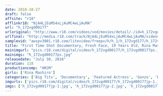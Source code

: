 ```yaml
---
date: 2018-10-27
draft: false
affsite: "r18"
afflinkr18: "NjA4LjEuMS4xLjAuMC4wLjAuMA"
url: "h_172vgd00177"
urloriginal: "http://www.r18.com/videos/vod/movies/detail/-/id=h_172vgd00177"
urlfinal: "http://media.r18.com/track/NjA4LjEuMS4xLjAuMC4wLjAuMA/videos/vod/movies/detail/-/id=h_172vgd00177"
samplevid: "awspv3001.r18.com/litevideo/freepv/h/h_1/h_172vgd177/h_172vgd177_dmb_s.mp4"
title: "First Time Shot Documentary, Fresh Face, 19 Years Old, Rina Mashiro"
mainimgurl: "pics.r18.com/digital/video/h_172vgd00177/h_172vgd00177ps.jpg"
mainimgs: "h_172vgd00177ps.jpg"
releasedate: "July 30, 2016"
duration: 118
productioncomp: "HMJM"
girls: ['Rina Mashiro']
categories: ['Big Tits', 'Documentary', 'Featured Actress', 'Gonzo', 'Debut', 'Hi-Def']
imgurls: ['pics.r18.com/digital/video/h_172vgd00177/h_172vgd00177jp-1.jpg', 'pics.r18.com/digital/video/h_172vgd00177/h_172vgd00177jp-2.jpg', 'pics.r18.com/digital/video/h_172vgd00177/h_172vgd00177jp-3.jpg', 'pics.r18.com/digital/video/h_172vgd00177/h_172vgd00177jp-4.jpg', 'pics.r18.com/digital/video/h_172vgd00177/h_172vgd00177jp-5.jpg', 'pics.r18.com/digital/video/h_172vgd00177/h_172vgd00177jp-6.jpg', 'pics.r18.com/digital/video/h_172vgd00177/h_172vgd00177jp-7.jpg', 'pics.r18.com/digital/video/h_172vgd00177/h_172vgd00177jp-8.jpg', 'pics.r18.com/digital/video/h_172vgd00177/h_172vgd00177jp-9.jpg', 'pics.r18.com/digital/video/h_172vgd00177/h_172vgd00177jp-10.jpg', 'pics.r18.com/digital/video/h_172vgd00177/h_172vgd00177jp-11.jpg', 'pics.r18.com/digital/video/h_172vgd00177/h_172vgd00177jp-12.jpg', 'pics.r18.com/digital/video/h_172vgd00177/h_172vgd00177jp-13.jpg', 'pics.r18.com/digital/video/h_172vgd00177/h_172vgd00177jp-14.jpg', 'pics.r18.com/digital/video/h_172vgd00177/h_172vgd00177jp-15.jpg', 'pics.r18.com/digital/video/h_172vgd00177/h_172vgd00177jp-16.jpg', 'pics.r18.com/digital/video/h_172vgd00177/h_172vgd00177jp-17.jpg', 'pics.r18.com/digital/video/h_172vgd00177/h_172vgd00177jp-18.jpg', 'pics.r18.com/digital/video/h_172vgd00177/h_172vgd00177jp-19.jpg', 'pics.r18.com/digital/video/h_172vgd00177/h_172vgd00177jp-20.jpg']
imgs: ['h_172vgd00177jp-1.jpg', 'h_172vgd00177jp-2.jpg', 'h_172vgd00177jp-3.jpg', 'h_172vgd00177jp-4.jpg', 'h_172vgd00177jp-5.jpg', 'h_172vgd00177jp-6.jpg', 'h_172vgd00177jp-7.jpg', 'h_172vgd00177jp-8.jpg', 'h_172vgd00177jp-9.jpg', 'h_172vgd00177jp-10.jpg', 'h_172vgd00177jp-11.jpg', 'h_172vgd00177jp-12.jpg', 'h_172vgd00177jp-13.jpg', 'h_172vgd00177jp-14.jpg', 'h_172vgd00177jp-15.jpg', 'h_172vgd00177jp-16.jpg', 'h_172vgd00177jp-17.jpg', 'h_172vgd00177jp-18.jpg', 'h_172vgd00177jp-19.jpg', 'h_172vgd00177jp-20.jpg']
---
```

